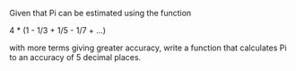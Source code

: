 Given that Pi can be estimated using the function

4 * (1 - 1/3 + 1/5 - 1/7 + …)

with more terms giving greater accuracy, write a function that calculates Pi to an accuracy of 5 decimal places.